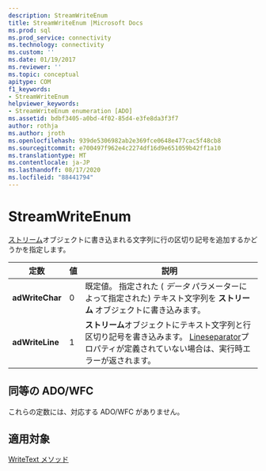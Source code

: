 ```yaml
---
description: StreamWriteEnum
title: StreamWriteEnum |Microsoft Docs
ms.prod: sql
ms.prod_service: connectivity
ms.technology: connectivity
ms.custom: ''
ms.date: 01/19/2017
ms.reviewer: ''
ms.topic: conceptual
apitype: COM
f1_keywords:
- StreamWriteEnum
helpviewer_keywords:
- StreamWriteEnum enumeration [ADO]
ms.assetid: bdbf3405-a0bd-4f02-85d4-e3fe8da3f3f7
author: rothja
ms.author: jroth
ms.openlocfilehash: 939de5306982ab2e369fce0648e477cac5f48cb8
ms.sourcegitcommit: e700497f962e4c2274df16d9e651059b42ff1a10
ms.translationtype: MT
ms.contentlocale: ja-JP
ms.lasthandoff: 08/17/2020
ms.locfileid: "88441794"
---
```

# <a name="streamwriteenum"></a>StreamWriteEnum
[ストリーム](../../../ado/reference/ado-api/stream-object-ado.md)オブジェクトに書き込まれる文字列に行の区切り記号を追加するかどうかを指定します。  
  
|定数|値|説明|  
|--------------|-----------|-----------------|  
|**adWriteChar**|0|既定値。 指定された ( *データ* パラメーターによって指定された) テキスト文字列を **ストリーム** オブジェクトに書き込みます。|  
|**adWriteLine**|1|**ストリーム**オブジェクトにテキスト文字列と行区切り記号を書き込みます。 [Lineseparator](../../../ado/reference/ado-api/lineseparator-property-ado.md)プロパティが定義されていない場合は、実行時エラーが返されます。|  
  
## <a name="adowfc-equivalent"></a>同等の ADO/WFC  
 これらの定数には、対応する ADO/WFC がありません。  
  
## <a name="applies-to"></a>適用対象  
 [WriteText メソッド](../../../ado/reference/ado-api/writetext-method.md)
